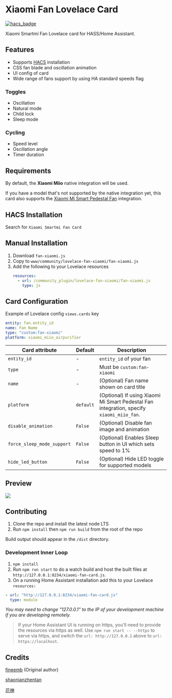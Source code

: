 # Xiaomi Fan Lovelace Card

[![hacs_badge](https://img.shields.io/badge/HACS-Default-orange.svg)](https://github.com/custom-components/hacs)

Xiaomi Smartmi Fan Lovelace card for HASS/Home Assistant.

## Features

- Supports [HACS](https://github.com/custom-components/hacs) installation
- CSS fan blade and oscillation animation
- UI config of card
- Wide range of fans support by using HA standard speeds flag

### Toggles

- Oscillation
- Natural mode
- Child lock
- Sleep mode

### Cycling

- Speed level
- Oscillation angle
- Timer duration

## Requirements

By default, the **Xiaomi Miio** native integration will be used.

If you have a model that's not supported by the native integration yet, this card also supports the [Xiaomi Mi Smart Pedestal Fan](https://github.com/syssi/xiaomi_fan) integration.

## HACS Installation

Search for `Xiaomi Smartmi Fan Card`

## Manual Installation

1. Download `fan-xiaomi.js`
1. Copy to `www/community/lovelace-fan-xiaomi/fan-xiaomi.js`
1. Add the following to your Lovelace resources
   ```yaml
   resources:
     - url: /community_plugin/lovelace-fan-xiaomi/fan-xiaomi.js
       type: js
   ```

## Card Configuration

Example of Lovelace config `views.cards` key

```yaml
entity: fan.entity_id
name: Fan Name
type: "custom:fan-xiaomi"
platform: xiaomi_miio_airpurifier
```

| Card attribute             | Default   | Description                                                                              |
| -------------------------- | --------- | ---------------------------------------------------------------------------------------- |
| `entity_id`                | -         | `entity_id` of your fan                                                                  |
| `type`                     | -         | Must be `custom:fan-xiaomi`                                                              |
| `name`                     | -         | (Optional) Fan name shown on card title                                                  |
| `platform`                 | `default` | (Optional) If using Xiaomi Mi Smart Pedestal Fan integration, specify `xiaomi_miio_fan`. |
| `disable_animation`        | `False`   | (Optional) Disable fan image and animation                                               |
| `force_sleep_mode_support` | `False`   | (Optional) Enables Sleep button in UI which sets speed to 1%                             |
| `hide_led_button`          | `False`   | (Optional) Hide LED toggle for supported models                                          |

## Preview

![](preview.gif)

## Contributing

1. Clone the repo and install the latest node LTS
1. Run `npm install` then `npm run build` from the root of the repo

Build output should appear in the `/dist` directory.

### Development Inner Loop

1. `npm install`
1. Run `npm run start` to do a watch build and host the built files at `http://127.0.0.1:8234/xiaomi-fan-card.js`.
1. On a running Home Assistant installation add this to your Lovelace
   `resources:`

```yaml
- url: "http://127.0.0.1:8234/xiaomi-fan-card.js"
  type: module
```

_You may need to change "127.0.0.1" to the IP of your development machine if you are developing remotely._

> If your Home Assistant UI is running on https, you'll need to provide the resources via https as well. Use `npm run start -- --https` to serve via https, and switch the `url: http://127.0.0.1` above to `url: https://localhost`.

## Credits

[fineemb](https://github.com/fineemb) (Original author)

[shaonianzhentan](https://github.com/shaonianzhentan/)

[花神](https://github.com/yaming116)
